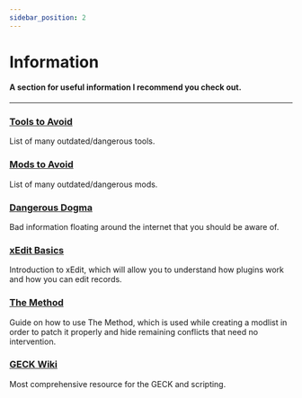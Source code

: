 ```yaml
---
sidebar_position: 2
---
```


# Information

#### A section for useful information I recommend you check out.

---

### [Tools to Avoid](https://vivanewvegas.moddinglinked.com/avoid-tools.html)

List of many outdated/dangerous tools.

### [Mods to Avoid](https://vivanewvegas.moddinglinked.com/avoid-mods.html)

List of many outdated/dangerous mods.

### [Dangerous Dogma](https://moddinglinked.com/dogmas.html)

Bad information floating around the internet that you should be aware of.

### [xEdit Basics](https://moddinglinked.com/xedit.html)

Introduction to xEdit, which will allow you to understand how plugins work and how you can edit records.

### [The Method](https://moddinglinked.com/themethod.html)

Guide on how to use The Method, which is used while creating a modlist in order to patch it properly and hide remaining conflicts that need no intervention.

### [GECK Wiki](https://geckwiki.com/index.php?title=Main_Page)

Most comprehensive resource for the GECK and scripting.